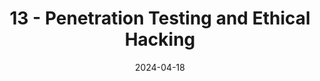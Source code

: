 ---
date: "2024-04-18"
title: "13 - Penetration Testing and Ethical Hacking"

course: "Systems Security"
semester: "Spring"
year: 2024
author: ""

slug: "PenTesting"
navbar_active_link: "lectures"

summary: |
  l00k m0m, 1'm 4 h4ck3r n0w

slides: "/slides/spring2024/PenetestingS24.pdf"

has_page: false
---